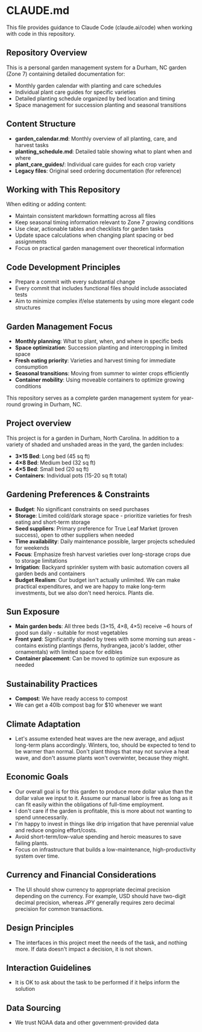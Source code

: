 # CLAUDE.md

This file provides guidance to Claude Code (claude.ai/code) when working with code in this repository.

## Repository Overview

This is a personal garden management system for a Durham, NC garden (Zone 7) containing detailed documentation for:
- Monthly garden calendar with planting and care schedules
- Individual plant care guides for specific varieties
- Detailed planting schedule organized by bed location and timing
- Space management for succession planting and seasonal transitions

## Content Structure

- **garden_calendar.md**: Monthly overview of all planting, care, and harvest tasks
- **planting_schedule.md**: Detailed table showing what to plant when and where
- **plant_care_guides/**: Individual care guides for each crop variety
- **Legacy files**: Original seed ordering documentation (for reference)

## Working with This Repository

When editing or adding content:
- Maintain consistent markdown formatting across all files
- Keep seasonal timing information relevant to Zone 7 growing conditions
- Use clear, actionable tables and checklists for garden tasks
- Update space calculations when changing plant spacing or bed assignments
- Focus on practical garden management over theoretical information

## Code Development Principles

- Prepare a commit with every substantial change
- Every commit that includes functional files should include associated tests
- Aim to minimize complex if/else statements by using more elegant code structures

## Garden Management Focus

- **Monthly planning**: What to plant, when, and where in specific beds
- **Space optimization**: Succession planting and intercropping in limited space
- **Fresh eating priority**: Varieties and harvest timing for immediate consumption
- **Seasonal transitions**: Moving from summer to winter crops efficiently
- **Container mobility**: Using moveable containers to optimize growing conditions

This repository serves as a complete garden management system for year-round growing in Durham, NC.

## Project overview

This project is for a garden in Durham, North Carolina. In addition to a variety of shaded and unshaded areas in the yard, the garden includes:

- **3×15 Bed**: Long bed (45 sq ft)
- **4×8 Bed**: Medium bed (32 sq ft)
- **4×5 Bed**: Small bed (20 sq ft)
- **Containers**: Individual pots (15-20 sq ft total)

## Gardening Preferences & Constraints

- **Budget**: No significant constraints on seed purchases
- **Storage**: Limited cold/dark storage space - prioritize varieties for fresh eating and short-term storage
- **Seed suppliers**: Primary preference for True Leaf Market (proven success), open to other suppliers when needed
- **Time availability**: Daily maintenance possible, larger projects scheduled for weekends
- **Focus**: Emphasize fresh harvest varieties over long-storage crops due to storage limitations
- **Irrigation**: Backyard sprinkler system with basic automation covers all garden beds and containers
- **Budget Realism**: Our budget isn't actually unlimited. We can make practical expenditures, and we are happy to make long-term investments, but we also don't need heroics. Plants die.

## Sun Exposure

- **Main garden beds**: All three beds (3×15, 4×8, 4×5) receive ~6 hours of good sun daily - suitable for most vegetables
- **Front yard**: Significantly shaded by trees with some morning sun areas - contains existing plantings (ferns, hydrangea, jacob's ladder, other ornamentals) with limited space for edibles
- **Container placement**: Can be moved to optimize sun exposure as needed

## Sustainability Practices

- **Compost**: We have ready access to compost
- We can get a 40lb compost bag for $10 whenever we want

## Climate Adaptation

- Let's assume extended heat waves are the new average, and adjust long-term plans accordingly. Winters, too, should be expected to tend to be warmer than normal. Don't plant things that may not survive a heat wave, and don't assume plants won't overwinter, because they might.

## Economic Goals

- Our overall goal is for this garden to produce more dollar value than the dollar value we input to it. Assume our manual labor is free as long as it can fit easily within the obligations of full-time employment. 
- I don't care if the garden is profitable, this is more about not wanting to spend unnecessarily.
- I'm happy to invest in things like drip irrigation that have perennial value and reduce ongoing effort/costs.
- Avoid short-term/low-value spending and heroic measures to save failing plants.
- Focus on infrastructure that builds a low-maintenance, high-productivity system over time.

## Currency and Financial Considerations

- The UI should show currency to appropriate decimal precision depending on the currency. For example, USD should have two-digit decimal precision, whereas JPY generally requires zero decimal precision for common transactions.

## Design Principles

- The interfaces in this project meet the needs of the task, and nothing more. If data doesn't impact a decision, it is not shown.

## Interaction Guidelines

- It is OK to ask about the task to be performed if it helps inform the solution

## Data Sourcing

- We trust NOAA data and other government-provided data